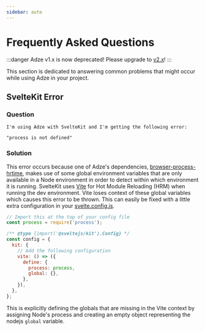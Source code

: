 ```yaml
---
sidebar: auto
---
```


# Frequently Asked Questions

:::danger
Adze v1.x is now deprecated! Please upgrade to [v2.x](https://adzejs.com/)!
:::

This section is dedicated to answering common problems that might occur while using Adze in your project.

## SvelteKit Error

### Question

```
I'm using Adze with SvelteKit and I'm getting the following error:

"process is not defined"
```

### Solution

This error occurs because one of Adze's dependencies, [browser-process-hrtime](https://www.npmjs.com/package/browser-process-hrtime), makes use of some global environment variables that are only available in a Node environment in order to detect within which environment it is running. SvelteKit uses [Vite](https://vitejs.dev/) for Hot Module Reloading (HRM) when running the dev environment. Vite loses context of these global variables which causes this error to be thrown. This can easily be fixed with a little extra configuration in your [svelte.config.js](https://kit.svelte.dev/docs#configuration).

```javascript
// Import this at the top of your config file
const process = require('process');

/** @type {import('@sveltejs/kit').Config} */
const config = {
  kit: {
    // Add the following configuration
    vite: () => ({
      define: {
        process: process,
        global: {},
      },
    }),
  },
};
```

This is explicitly defining the globals that are missing in the Vite context by assigning Node's process and creating an empty object representing the nodejs `global` variable.
